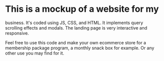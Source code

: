 # This is a mockup of a website for my 
business. It's coded using JS, CSS, and HTML.
It implements query scrolling effects and modals. 
The landing page is very interactive and responsive.

Feel free to use this code and make your own ecommerce 
store for a membership package program, a monthly snack
box for example. Or any other use you may find for it. 

